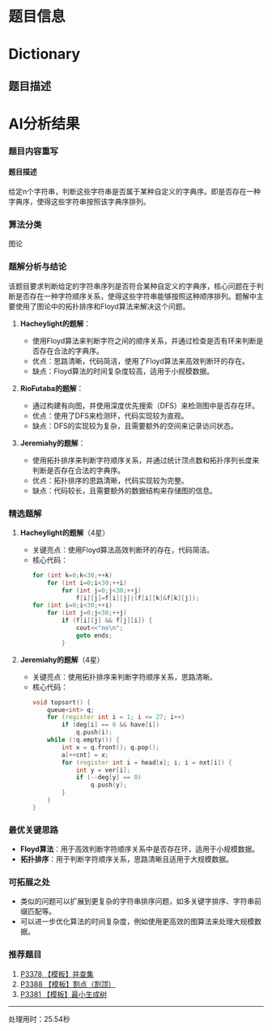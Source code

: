 # 题目信息

# Dictionary

## 题目描述

[problemUrl]: https://atcoder.jp/contests/jag2012autumn/tasks/icpc2012autumn_a

# AI分析结果

### 题目内容重写
#### 题目描述
给定n个字符串，判断这些字符串是否属于某种自定义的字典序。即是否存在一种字典序，使得这些字符串按照该字典序排列。

### 算法分类
图论

### 题解分析与结论
该题目要求判断给定的字符串序列是否符合某种自定义的字典序，核心问题在于判断是否存在一种字符顺序关系，使得这些字符串能够按照这种顺序排列。题解中主要使用了图论中的拓扑排序和Floyd算法来解决这个问题。

1. **Hacheylight的题解**：
   - 使用Floyd算法来判断字符之间的顺序关系，并通过检查是否有环来判断是否存在合法的字典序。
   - 优点：思路清晰，代码简洁，使用了Floyd算法来高效判断环的存在。
   - 缺点：Floyd算法的时间复杂度较高，适用于小规模数据。

2. **RioFutaba的题解**：
   - 通过构建有向图，并使用深度优先搜索（DFS）来检测图中是否存在环。
   - 优点：使用了DFS来检测环，代码实现较为直观。
   - 缺点：DFS的实现较为复杂，且需要额外的空间来记录访问状态。

3. **Jeremiahy的题解**：
   - 使用拓扑排序来判断字符顺序关系，并通过统计顶点数和拓扑序列长度来判断是否存在合法的字典序。
   - 优点：拓扑排序的思路清晰，代码实现较为完整。
   - 缺点：代码较长，且需要额外的数据结构来存储图的信息。

### 精选题解
1. **Hacheylight的题解**（4星）
   - 关键亮点：使用Floyd算法高效判断环的存在，代码简洁。
   - 核心代码：
     ```cpp
     for (int k=0;k<30;++k) 
         for (int i=0;i<30;++i) 
             for (int j=0;j<30;++j) 
                 f[i][j]=f[i][j]|(f[i][k]&f[k][j]);
     for (int i=0;i<30;++i) 
         for (int j=0;j<30;++j) 
             if (f[i][j] && f[j][i]) {
                 cout<<"no\n";
                 goto ends;
             }
     ```

2. **Jeremiahy的题解**（4星）
   - 关键亮点：使用拓扑排序来判断字符顺序关系，思路清晰。
   - 核心代码：
     ```cpp
     void topsort() {
         queue<int> q;
         for (register int i = 1; i <= 27; i++)
             if (deg[i] == 0 && have[i])
                 q.push(i);
         while (!q.empty()) {
             int x = q.front(); q.pop();
             a[++cnt] = x;
             for (register int i = head[x]; i; i = nxt[i]) {
                 int y = ver[i];
                 if (--deg[y] == 0)
                     q.push(y);
             }
         }
     }
     ```

### 最优关键思路
- **Floyd算法**：用于高效判断字符顺序关系中是否存在环，适用于小规模数据。
- **拓扑排序**：用于判断字符顺序关系，思路清晰且适用于大规模数据。

### 可拓展之处
- 类似的问题可以扩展到更复杂的字符串排序问题，如多关键字排序、字符串前缀匹配等。
- 可以进一步优化算法的时间复杂度，例如使用更高效的图算法来处理大规模数据。

### 推荐题目
1. [P3378 【模板】并查集](https://www.luogu.com.cn/problem/P3378)
2. [P3388 【模板】割点（割顶）](https://www.luogu.com.cn/problem/P3388)
3. [P3381 【模板】最小生成树](https://www.luogu.com.cn/problem/P3381)

---
处理用时：25.54秒